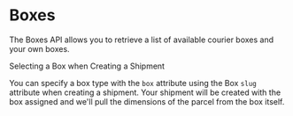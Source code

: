 # Boxes

The Boxes API allows you to retrieve a list of available courier boxes and your own boxes.

<aside class="notice">
<div class="h3">Selecting a Box when Creating a Shipment</div>
<p>You can specify a box type with the <code>box</code> attribute using the <span class="object"> Box </span> <code>slug</code> attribute when creating a shipment. 
Your shipment will be created with the box assigned and we'll pull 
the dimensions of the parcel from the box itself.</p>
</aside>
